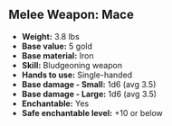 ## Melee Weapon: Mace
- **Weight:** 3.8 lbs
- **Base value:** 5 gold
- **Base material:** Iron
- **Skill:** Bludgeoning weapon
- **Hands to use:** Single-handed
- **Base damage - Small:** 1d6 (avg 3.5)
- **Base damage - Large:** 1d6 (avg 3.5)
- **Enchantable:** Yes
- **Safe enchantable level:** +10 or below
